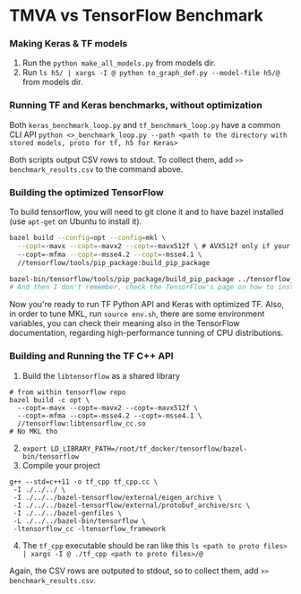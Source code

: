 # TMVA vs TensorFlow Benchmark

### Making Keras & TF models

1. Run the `python make_all_models.py` from models dir.
2. Run `ls h5/ | xargs -I @ python to_graph_def.py --model-file h5/@` from models dir.

### Running TF and Keras benchmarks, without optimization

Both `keras_benchmark_loop.py` and `tf_benchmark_loop.py` have a common CLI API `python <>_benchmark_loop.py --path <path to the directory with stored models, proto for tf, h5 for Keras>`

Both scripts output CSV rows to stdout. To collect them, add `>> benchmark_results.csv` to the command above.

### Building the optimized TensorFlow

To build tensorflow, you will need to git clone it and to have bazel installed (use `apt-get` on Ubuntu to install it).

```bash
bazel build --config=opt --config=mkl \
  --copt=-mavx --copt=-mavx2 --copt=-mavx512f \ # AVX512f only if your processor supports it (Intel Skylake or newer)
  --copt=-mfma --copt=-msse4.2 --copt=-msse4.1 \
  //tensorflow/tools/pip_package:build_pip_package

bazel-bin/tensorflow/tools/pip_package/build_pip_package ../tensorflow_pkg
# And then I don't remember, check the TensorFlow's page on how to install from source.
```

Now you're ready to run TF Python API and Keras with optimized TF.
Also, in order to tune MKL, run `source env.sh`, there are some environment variables, you can check their meaning also in the TensorFlow documentation, regarding high-performance tunning of CPU distributions.

### Building and Running the TF C++ API

1. Build the `libtensorflow` as a shared library
```
# from within tensorflow repo
bazel build -c opt \
  --copt=-mavx --copt=-mavx2 --copt=-mavx512f \
  --copt=-mfma --copt=-msse4.2 --copt=-msse4.1 \
  //tensorflow:libtensorflow_cc.so
# No MKL tho
```
2. `export LD_LIBRARY_PATH=/root/tf_docker/tensorflow/bazel-bin/tensorflow`
3. Compile your project
```
g++ --std=c++11 -o tf_cpp tf_cpp.cc \
 -I ./../../ \
 -I ./../../bazel-tensorflow/external/eigen_archive \
 -I ./../../bazel-tensorflow/external/protobuf_archive/src \
 -I ./../../bazel-genfiles \
 -L ./../../bazel-bin/tensorflow \
 -ltensorflow_cc -ltensorflow_framework
```

4. The `tf_cpp` executable should be ran like this `ls <path to proto files> | xargs -I @ ./tf_cpp <path to proto files>/@`

Again, the CSV rows are outputed to stdout, so to collect them, add `>> benchmark_results.csv`.
